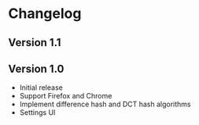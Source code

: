# Changelog

## Version 1.1

## Version 1.0

- Initial release
- Support Firefox and Chrome
- Implement difference hash and DCT hash algorithms
- Settings UI
